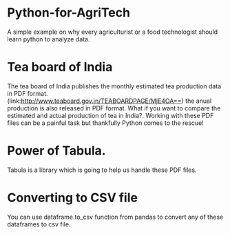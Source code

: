 # Python-for-AgriTech
A simple example on why every agriculturist or a food technologist should learn python to analyze data.

# Tea board of India 
The tea board of India publishes the monthly estimated tea production data in PDF format. (link:http://www.teaboard.gov.in/TEABOARDPAGE/MjE4OA==)
the anual production is also released in PDF format. What if you want to compare the estimated and actual production of tea in India?. 
Working with these PDF files can be a painful task but thankfully Python comes to the rescue!

# Power of Tabula.
Tabula is a library which is going to help us handle these PDF files.
# Converting to CSV file
You can use dataframe.to_csv function from pandas to convert any of these dataframes to csv file. 

